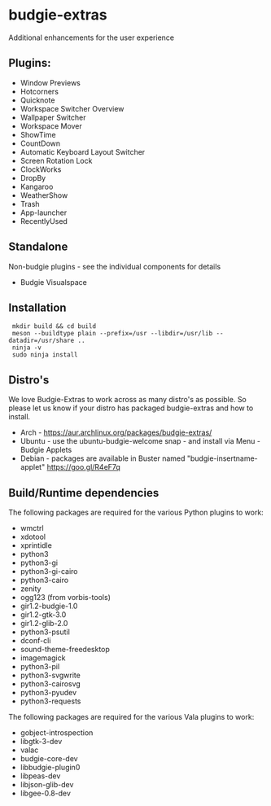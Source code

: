 # budgie-extras

Additional enhancements for the user experience

## Plugins: 

 - Window Previews
 - Hotcorners
 - Quicknote
 - Workspace Switcher Overview
 - Wallpaper Switcher
 - Workspace Mover
 - ShowTime
 - CountDown
 - Automatic Keyboard Layout Switcher
 - Screen Rotation Lock
 - ClockWorks
 - DropBy
 - Kangaroo
 - WeatherShow
 - Trash
 - App-launcher
 - RecentlyUsed
 
## Standalone

Non-budgie plugins - see the individual components for details

 - Budgie Visualspace
 
 ## Installation
 
     mkdir build && cd build
     meson --buildtype plain --prefix=/usr --libdir=/usr/lib --datadir=/usr/share ..
     ninja -v
     sudo ninja install
     
## Distro's

We love Budgie-Extras to work across as many distro's as possible.  So please let us know if your distro has packaged budgie-extras and how to install.

 - Arch - https://aur.archlinux.org/packages/budgie-extras/
 - Ubuntu - use the ubuntu-budgie-welcome snap - and install via Menu - Budgie Applets
 - Debian - packages are available in Buster named "budgie-insertname-applet" https://goo.gl/R4eF7q

## Build/Runtime dependencies

The following packages are required for the various Python plugins to work:

 - wmctrl
 - xdotool
 - xprintidle
 - python3
 - python3-gi
 - python3-gi-cairo
 - python3-cairo
 - zenity
 - ogg123 (from vorbis-tools)
 - gir1.2-budgie-1.0
 - gir1.2-gtk-3.0
 - gir1.2-glib-2.0
 - python3-psutil
 - dconf-cli
 - sound-theme-freedesktop
 - imagemagick
 - python3-pil
 - python3-svgwrite
 - python3-cairosvg
 - python3-pyudev
 - python3-requests
 
The following packages are required for the various Vala plugins to work:
 - gobject-introspection
 - libgtk-3-dev
 - valac
 - budgie-core-dev
 - libbudgie-plugin0
 - libpeas-dev
 - libjson-glib-dev
 - libgee-0.8-dev

